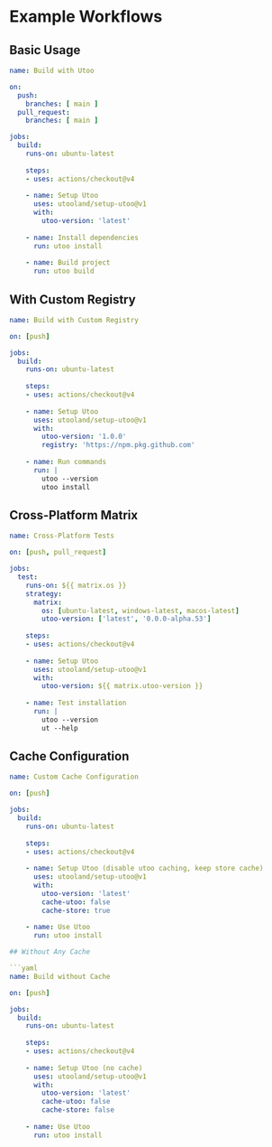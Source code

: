 # Example Workflows

## Basic Usage

```yaml
name: Build with Utoo

on:
  push:
    branches: [ main ]
  pull_request:
    branches: [ main ]

jobs:
  build:
    runs-on: ubuntu-latest
    
    steps:
    - uses: actions/checkout@v4
    
    - name: Setup Utoo
      uses: utooland/setup-utoo@v1
      with:
        utoo-version: 'latest'
    
    - name: Install dependencies
      run: utoo install
      
    - name: Build project
      run: utoo build
```

## With Custom Registry

```yaml
name: Build with Custom Registry

on: [push]

jobs:
  build:
    runs-on: ubuntu-latest
    
    steps:
    - uses: actions/checkout@v4
    
    - name: Setup Utoo
      uses: utooland/setup-utoo@v1
      with:
        utoo-version: '1.0.0'
        registry: 'https://npm.pkg.github.com'
        
    - name: Run commands
      run: |
        utoo --version
        utoo install
```

## Cross-Platform Matrix

```yaml
name: Cross-Platform Tests

on: [push, pull_request]

jobs:
  test:
    runs-on: ${{ matrix.os }}
    strategy:
      matrix:
        os: [ubuntu-latest, windows-latest, macos-latest]
        utoo-version: ['latest', '0.0.0-alpha.53']
    
    steps:
    - uses: actions/checkout@v4
    
    - name: Setup Utoo
      uses: utooland/setup-utoo@v1
      with:
        utoo-version: ${{ matrix.utoo-version }}
        
    - name: Test installation
      run: |
        utoo --version
        ut --help
```

## Cache Configuration

```yaml
name: Custom Cache Configuration

on: [push]

jobs:
  build:
    runs-on: ubuntu-latest
    
    steps:
    - uses: actions/checkout@v4
    
    - name: Setup Utoo (disable utoo caching, keep store cache)
      uses: utooland/setup-utoo@v1
      with:
        utoo-version: 'latest'
        cache-utoo: false
        cache-store: true
        
    - name: Use Utoo
      run: utoo install

## Without Any Cache

```yaml
name: Build without Cache

on: [push]

jobs:
  build:
    runs-on: ubuntu-latest
    
    steps:
    - uses: actions/checkout@v4
    
    - name: Setup Utoo (no cache)
      uses: utooland/setup-utoo@v1
      with:
        utoo-version: 'latest'
        cache-utoo: false
        cache-store: false
        
    - name: Use Utoo
      run: utoo install
```